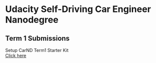 # Udacity Self-Driving Car Engineer Nanodegree
## Term 1 Submissions
Setup CarND Term1 Starter Kit \
[Click here](https://github.com/udacity/CarND-Term1-Starter-Kit/blob/master/README.md)
